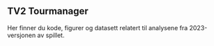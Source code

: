 ## TV2 Tourmanager
Her finner du kode, figurer og datasett relatert til analysene fra 2023-versjonen av spillet.
